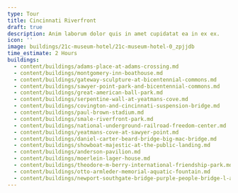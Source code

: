 ```yaml
---
type: Tour
title: Cincinnati Riverfront
draft: true
description: Anim laborum dolor quis in amet cupidatat ea in ex ex.
icon: ''
image: buildings/21c-museum-hotel/21c-museum-hotel-0_zpjjdb
time_estimate: 2 Hours
buildings:
  - content/buildings/adams-place-at-adams-crossing.md
  - content/buildings/montgomery-inn-boathouse.md
  - content/buildings/gateway-sculpture-at-bicentennial-commons.md
  - content/buildings/sawyer-point-park-and-bicentennial-commons.md
  - content/buildings/great-american-ball-park.md
  - content/buildings/serpentine-wall-at-yeatmans-cove.md
  - content/buildings/covington-and-cincinnati-suspension-bridge.md
  - content/buildings/paul-brown-stadium.md
  - content/buildings/smale-riverfront-park.md
  - content/buildings/national-underground-railroad-freedom-center.md
  - content/buildings/yeatmans-cove-at-sawyer-point.md
  - content/buildings/daniel-carter-beard-bridge-big-mac-bridge.md
  - content/buildings/showboat-majestic-at-the-public-landing.md
  - content/buildings/anderson-pavilion.md
  - content/buildings/moerlein-lager-house.md
  - content/buildings/theodore-m-berry-international-friendship-park.md
  - content/buildings/otto-armleder-memorial-aquatic-fountain.md
  - content/buildings/newport-southgate-bridge-purple-people-bridge-l-and-n-bridge.md
---
```


